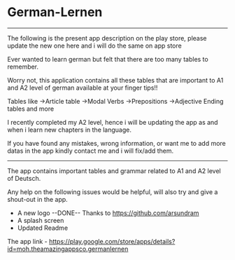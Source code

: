 # German-Lernen
-------------------------------------------------------------------------------------------------------------------------------------------
The following is the present app description on the play store, please update the new one here and i will do the same on app store

Ever wanted to learn german but felt that there are too many tables to remember.

Worry not, this application contains all these tables that are important to A1 and A2 level of german available at your finger tips!!

Tables like
->Article table
->Modal Verbs
->Prepositions
->Adjective Ending tables
and more

I recently completed my A2 level, hence i will be updating the app as and when i learn new chapters in the language.

If you have found any mistakes, wrong information, or want me to add more datas in the app kindly contact me and i will fix/add them.

------------------------------------------------------------------------------------------------------------------------------------------

The app contains important tables and grammar related to A1 and A2 level of Deutsch.

Any help on the following issues would be helpful, will also try and give a shout-out in the app.
- A new logo --DONE-- Thanks to https://github.com/arsundram
- A splash screen
- Updated Readme

The app link - https://play.google.com/store/apps/details?id=moh.theamazingappsco.germanlernen
